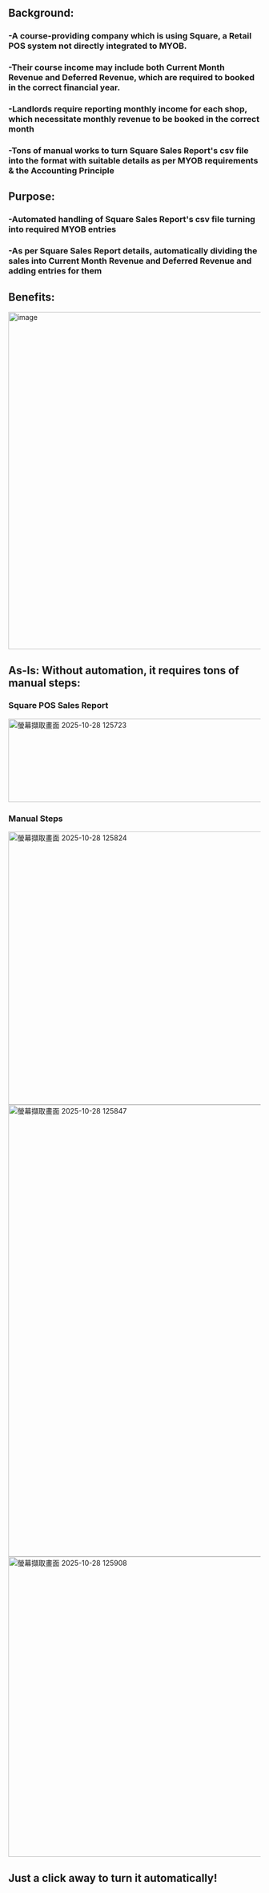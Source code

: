 
## Background:
### -A course-providing company which is using Square, a Retail POS system not directly integrated to MYOB.
### -Their course income may include both Current Month Revenue and Deferred Revenue, which are required to booked in the correct financial year.
### -Landlords require reporting monthly income for each shop, which necessitate monthly revenue to be booked in the correct month
### -Tons of manual works to turn Square Sales Report's csv file into the format with suitable details as per MYOB requirements & the Accounting Principle

## Purpose: 
### -Automated handling of Square Sales Report's csv file turning into required MYOB entries
### -As per Square Sales Report details, automatically dividing the sales into Current Month Revenue and Deferred Revenue and adding entries for them

## Benefits:
<img width="2072" height="673" alt="image" src="https://github.com/user-attachments/assets/16e007c0-4df9-4fcd-bb1b-c190f045c99e" />

## As-Is: Without automation, it requires tons of manual steps:

### Square POS Sales Report
<img width="2529" height="166" alt="螢幕擷取畫面 2025-10-28 125723" src="https://github.com/user-attachments/assets/d71e62b2-9fbd-409f-8a85-9494a197d1d3" />

### Manual Steps
<img width="2541" height="545" alt="螢幕擷取畫面 2025-10-28 125824" src="https://github.com/user-attachments/assets/874c8ade-df7e-48a8-af55-692479d416c6" />

<img width="2479" height="902" alt="螢幕擷取畫面 2025-10-28 125847" src="https://github.com/user-attachments/assets/19a49f6c-e864-4f2e-b5bc-4f58b6c71531" />

<img width="2513" height="599" alt="螢幕擷取畫面 2025-10-28 125908" src="https://github.com/user-attachments/assets/17ae87a8-588f-4818-b401-e2e1880c4b81" />

## Just a click away to turn it automatically!
